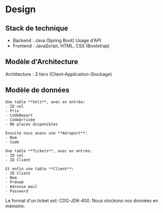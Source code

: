 # Design

## Stack de technique

- Backend : Java (Spring Boot) Usage d'API
- Frontend : JavaScript, HTML, CSS (Bootstrap)

## Modèle d'Architecture

Architecture : 3 tiers (Client-Application-Stockage)


## Modèle de données

	Une table **Vols**, avec en entrée:
	- ID vol 
	- Prix
	- CodeDepart
	- CodeArrivée
	- Nb places disponibles

	Ensuite nous avons une **Aéroport**:
	- Nom
	- Code
  
  	Une table **Tickets**, avec en entrée:
	- ID vol 
	- ID Client

	Et enfin une table **Client**:
	- ID Client
	- Nom
	- Prénom
	- Adresse mail
	- Password
  
Le format d'un ticket est: CDG-JDK-400.
Nous stockons nos données en mémoire.
